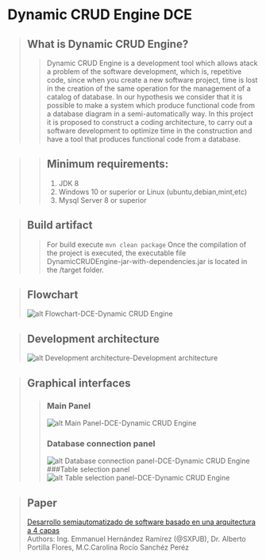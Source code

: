 # Dynamic CRUD Engine DCE

> ## What is Dynamic CRUD Engine?
>> Dynamic CRUD Engine is a development tool which allows  atack a problem of the software development, which is, repetitive code, since when you create a new software project, time is lost in the creation of the same operation for the management of a catalog of database. In our hypothesis we consider that it is possible to make a system which produce functional code from a database diagram in a semi-automatically way. In this project it is proposed to construct a coding architecture, to carry out a software development to optimize time in the construction and have a tool that produces functional code from a database.

>>## Minimum requirements:
>>1. JDK 8
>>2. Windows 10 or superior or Linux (ubuntu,debian,mint,etc)
>>3. Mysql Server 8 or superior <br>

> ## Build artifact
>>For build execute `mvn clean package`
>>Once the compilation of the project is executed, the executable file DynamicCRUDEngine-jar-with-dependencies.jar is located in the /target folder.

> ## Flowchart
>![alt Flowchart-DCE-Dynamic CRUD Engine](https://snz04pap001files.storage.live.com/y4m86C8q5H6512LO8v6FgNfeFTkt2pTPWMLRsFCxI-YHg2eU9ArDRJMU2H0O6zaPC5-rUaX1pwapkngIjuZKmQOvRGsPz11HuyEp5ghxW6o4Hv6FvKEfqLpT2lPAkgorhaFqcns0JJkTxb4M24h9GJ3On0AlbP6L1qB6OS67ci_Hp2DXCc2EuiBRfjA_nA06YRT?width=2461&height=1411&cropmode=none)

>## Development architecture
> ![alt Development architecture-Development architecture](https://snz04pap001files.storage.live.com/y4mTr3eceiG3QMQZNc5RVO_D6bFBdbSHHcbSC1KxFrY4S8kbDaSrmaqHLCgMzzIvwE_Xy5WSAge2GjCu1GOgOR8qc52LIboZLxL7ffY5n3iYtthR7gBLUxpl38DcYcZKpncqGHGMhGVhIB1zGRQs0MbXZK0D_7BYbOp-5eRS-JlkYniwVg2zSru_9wuvB_uXKdw?width=1281&height=482&cropmode=none)

> ## Graphical interfaces
>> ### Main Panel
>> ![alt Main Panel-DCE-Dynamic CRUD Engine](https://snz04pap001files.storage.live.com/y4mLpGKZR9mNM3zo1EjhXHemgjl4HMqXL9ybi4NqSL4GHFfNWjZTBI0HxEMreT0fO6soVz2Qy_GAHHHt7Cgv19urR5L-nh2mTck_D3gLiuraPXRQWNWZSWn8bTAa8HNjqQkekFt7T0zF17rM6M9VIAD9Dxzdq6iky0I7D-hmOzEUJX8MCoFYDGtwE46EkQi5Ymp?width=598&height=747&cropmode=none)
>> ### Database connection panel
>> ![alt  Database connection panel-DCE-Dynamic CRUD Engine](https://snz04pap001files.storage.live.com/y4m7PPhHdNWhmiBKFR8TdY9Miz-jrljSYF7ezPxG36m4REsC_mUpqTbebFZHqjGjxe2HEgsH6Ak4ozRr3DzHw97_74Qb28c-8mFFUwAdgkYOFVWjWTmP0e7pdwf0O13nUSW2-gaJGPB7H5aetyqvUdKBffOnmqiC2grawn3W9-Cw8OiOB8PE4lE8GGZU4Qua3qA?width=596&height=748&cropmode=none)
>> ###Table selection panel
>> ![alt Table selection panel-DCE-Dynamic CRUD Engine](https://snz04pap001files.storage.live.com/y4mR5fzarqOxNAwykQPnqowuye_uNyt01nO7ab020Y-xYSOQ2UPKQFFH3rZ19rfJCiaQYGt2EonwFJLcOqKJXxD5HSwUxqkXv_-g6w9XIThSYOeC9GwsaNzdUrQYCivA5PcrwDCfXUsYPjr8kP9jMmF0961cijCignOPvO-ryKJJN1GjboxMCWAggLALbW0oyRQ?width=596&height=748&cropmode=none)

>## Paper
>[Desarrollo semiautomatizado de software basado en una arquitectura a 4 capas](https://ingenieria.uatx.mx/docs/RevistaIztatlComputacionNo19.pdf) <br>
> Authors: Ing. Emmanuel Hernández Ramírez (@SXPJB), Dr. Alberto Portilla Flores, M.C.Carolina Rocío Sanchéz Peréz
